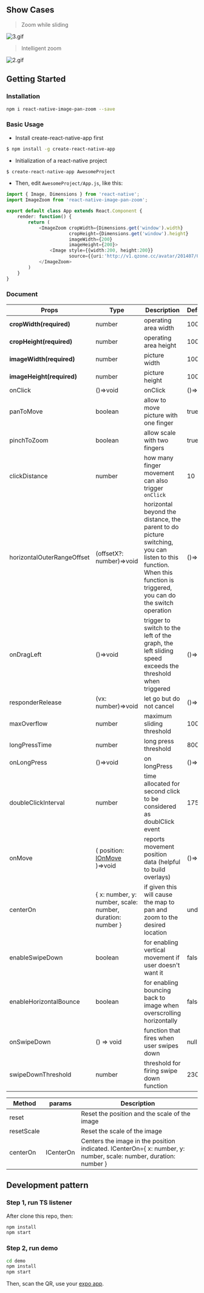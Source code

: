 ## Show Cases

> Zoom while sliding

![3.gif](https://cloud.githubusercontent.com/assets/7970947/18501092/87d5efe8-7a80-11e6-9234-516b2be1e729.gif)

> Intelligent zoom

![2.gif](https://cloud.githubusercontent.com/assets/7970947/18501091/87b14d8c-7a80-11e6-904d-8c434e1904ce.gif)

## Getting Started

### Installation

```bash
npm i react-native-image-pan-zoom --save
```

### Basic Usage

* Install create-react-native-app first

```bash
$ npm install -g create-react-native-app
```

* Initialization of a react-native project

```bash
$ create-react-native-app AwesomeProject
```

* Then, edit `AwesomeProject/App.js`, like this:

```typescript
import { Image, Dimensions } from 'react-native';
import ImageZoom from 'react-native-image-pan-zoom';

export default class App extends React.Component {
    render: function() {
        return (
            <ImageZoom cropWidth={Dimensions.get('window').width}
                       cropHeight={Dimensions.get('window').height}
                       imageWidth={200}
                       imageHeight={200}>
                <Image style={{width:200, height:200}}
                       source={{uri:'http://v1.qzone.cc/avatar/201407/07/00/24/53b9782c444ca987.jpg!200x200.jpg'}}/>
            </ImageZoom>
        )
    }
}
```

### Document

| Props                      | Type                                                                                                                             | Description                                                                                                                                                           | DefaultValue                                         |
| -------------------------- | -------------------------------------------------------------------------------------------------------------------------------- | --------------------------------------------------------------------------------------------------------------------------------------------------------------------- | ---------------------------------------------------- |
| **cropWidth(required)**    | number                                                                                                                           | operating area width                                                                                                                                                  | 100                                                  |
| **cropHeight(required)**   | number                                                                                                                           | operating area height                                                                                                                                                 | 100                                                  |
| **imageWidth(required)**   | number                                                                                                                           | picture width                                                                                                                                                         | 100                                                  |
| **imageHeight(required)**  | number                                                                                                                           | picture height                                                                                                                                                        | 100                                                  |
| onClick                    | ()=>void                                                                                                                         | onClick                                                                                                                                                               | ()=>{}                                               |
| panToMove                  | boolean                                                                                                                          | allow to move picture with one finger                                                                                                                                 | true                                                 |
| pinchToZoom                | boolean                                                                                                                          | allow scale with two fingers                                                                                                                                          | true                                                 |
| clickDistance              | number                                                                                                                           | how many finger movement can also trigger `onClick`                                                                                                                   | 10                                                   |
| horizontalOuterRangeOffset | (offsetX?: number)=>void                                                                                                         | horizontal beyond the distance, the parent to do picture switching, you can listen to this function. When this function is triggered, you can do the switch operation | ()=>{}                                               |
| onDragLeft                 | ()=>void                                                                                                                         | trigger to switch to the left of the graph, the left sliding speed exceeds the threshold when triggered                                                               | ()=>{}                                               |
| responderRelease           | (vx: number)=>void                                                                                                               | let go but do not cancel                                                                                                                                              | ()=>{}                                               |
| maxOverflow                | number                                                                                                                           | maximum sliding threshold                                                                                                                                             | 100                                                  |
| longPressTime              | number                                                                                                                           | long press threshold                                                                                                                                                  | 800                                                  |
| onLongPress                | ()=>void                                                                                                                         | on longPress                                                                                                                                                          | ()=> {}                                              |
| doubleClickInterval        | number                                                                                                                           | time allocated for second click to be considered as doublClick event                                                                                                  | 175                                                  |
| onMove                     | ( position: [IOnMove](https://github.com/ascoders/react-native-image-zoom/blob/master/src/image-zoom/image-zoom.type.ts) )=>void | reports movement position data (helpful to build overlays)                                                                                                            | ()=> {}                                              |
| centerOn                   | { x: number, y: number, scale: number, duration: number }                                                                        | if given this will cause the map to pan and zoom to the desired location                                                                                              | undefined                                            |
| enableSwipeDown            | boolean                                                                                                                          | for enabling vertical movement if user doesn't want it                                                                                                                                                                 | false |
| enableHorizontalBounce     | boolean                                                                                                                          | for enabling bouncing back to image when overscrolling horizontally                                                                                                                                                                  | false |
| onSwipeDown                | () => void                                                                                                                       | function that fires when user swipes down                                                                                                                                                                  | null            |
| swipeDownThreshold         | number                                                                                                                           | threshold for firing swipe down function                                                                                                                                                                   | 230             |


| Method                      | params                | Description              |
| -------- | ----------- | ------------------- |
| reset                      |                 | Reset the position and the scale of the image              |
| resetScale                      |               | Reset the scale of the image              |
| centerOn                      | ICenterOn                  | Centers the image in the position indicated.  ICenterOn={ x: number,  y: number, scale: number, duration: number }   |



## Development pattern

### Step 1, run TS listener

After clone this repo, then:

```bash
npm install
npm start
```

### Step 2, run demo

```bash
cd demo
npm install
npm start
```

Then, scan the QR, use your [expo app](https://expo.io./).
